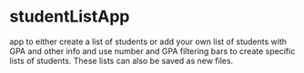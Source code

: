 # studentListApp
app to either create a list of students or add your own list of students with GPA and other info and use number and GPA filtering bars to create specific lists of students. These lists can also be saved as new files.
